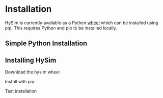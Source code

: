 # Installation

HySim is currently available as a Python [wheel](https://pypi.org/project/wheel/) which can be installed using pip. This requires Python and pip to be installed locally.

## Simple Python Installation

## Installing HySim

Download the hysim wheel

Install with pip

Test installation